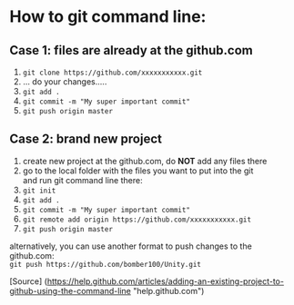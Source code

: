 # How to git command line:

## Case 1: files are already at the github.com <br/>
1. `git clone https://github.com/xxxxxxxxxxx.git` <br/>
2.  ... do your changes.....<br/>
3. `git add . `<br/>
4. `git commit -m "My super important commit" `<br/>
5. `git push origin master ` <br/>


## Case 2: brand new project <br/>
1. create new project at the github.com, do **NOT** add any files there<br/>
2. go to the local folder with the files you want to put into the git <br/>
   and run git command line there: <br/>
3. `git init` <br/>
4. `git add . ` <br/>
5. `git commit -m "My super important commit" ` <br/>
6. `git remote add origin https://github.com/xxxxxxxxxxx.git ` <br/>
7. `git push origin master ` <br/>


alternatively, you can use another format to push changes to the github.com: <br/>
`git push https://github.com/bomber100/Unity.git `<br/>


[Source] (https://help.github.com/articles/adding-an-existing-project-to-github-using-the-command-line "help.github.com")